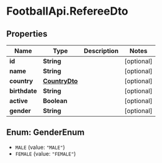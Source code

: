 # FootballApi.RefereeDto

## Properties
Name | Type | Description | Notes
------------ | ------------- | ------------- | -------------
**id** | **String** |  | [optional] 
**name** | **String** |  | [optional] 
**country** | [**CountryDto**](CountryDto.md) |  | [optional] 
**birthdate** | **String** |  | [optional] 
**active** | **Boolean** |  | [optional] 
**gender** | **String** |  | [optional] 

<a name="GenderEnum"></a>
## Enum: GenderEnum

* `MALE` (value: `"MALE"`)
* `FEMALE` (value: `"FEMALE"`)

